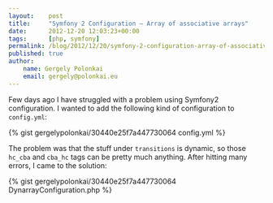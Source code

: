 ```yaml
---
layout:    post
title:     "Symfony 2 Configuration – Array of associative arrays"
date:      2012-12-20 12:03:23+00:00
tags:      [php, symfony]
permalink: /blog/2012/12/20/symfony-2-configuration-array-of-associative-arrays
published: true
author:
    name: Gergely Polonkai
    email: gergely@polonkai.eu
---
```


Few days ago I have struggled with a problem using Symfony2 configuration. I
wanted to add the following kind of configuration to `config.yml`:

{% gist gergelypolonkai/30440e25f7a447730064 config.yml %}

The problem was that the stuff under `transitions` is dynamic, so those
`hc_cba` and `cba_hc` tags can be pretty much anything. After hitting many
errors, I came to the solution:

{% gist gergelypolonkai/30440e25f7a447730064 DynarrayConfiguration.php %}

